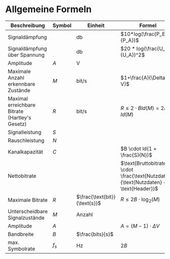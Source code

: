 
# Allgemeine Formeln
| Beschreibung | Symbol |Einheit | Formel |
|--|--|--|--|
| Signaldämpfung | | db | $10*log(\frac{P_E}{P_A})$ |
| Signaldämpfung über Spannung | | db | $20 * log(\frac{U_E}{U_A})^2$ |
| Amplitude | $A$ | V | |
| Maximale Anzahl erkennbare Zustände | $M$ |bit/s |$1+\frac{A}{\Delta V}$ |
| Maximal erreichbare Bitrate (Hartley's Gesetz) | $R$ | bit/s | $R \le 2 \cdot B ld(M) = 2B \cdot ld(M)$
| Signalleistung | $S$ | | |
| Rauschleistung | $N$ | | |
| Kanalkapazität | $C$ | | $B \cdot ld(1 + \frac{S}{N})$ |
| Nettobitrate | | | $\text{Bruttobitrate} \cdot \frac{\text{Nutzdaten}}{\text{Nutzdaten} + \text{Header}}$ |
| Maximale Bitrate | $R$ | $\frac{\text{bit}}{\text{s}}$ | $R \leq 2B \cdot \log_2(M)$ |
| Unterscheidbare Signalzustände | $M$ | Anzahl||
| Amplitude | $A$ | | $A = (M-1) \cdot \Delta V$ |
| Bandbreite | $B$ | $\frac{bits}{s}$ | |
| max. Symbolrate | $f_s$ | Hz | $2B$ |





